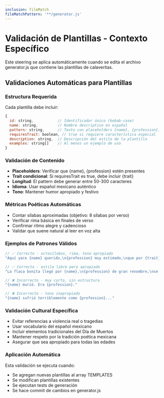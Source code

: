 ```yaml
---
inclusion: fileMatch
fileMatchPattern: '**/generator.js'
---
```


# Validación de Plantillas - Contexto Específico

Este steering se aplica automáticamente cuando se edita el archivo generator.js que contiene las plantillas de calaveritas.

## Validaciones Automáticas para Plantillas

### Estructura Requerida
Cada plantilla debe incluir:
```javascript
{
  id: string,           // Identificador único (kebab-case)
  name: string,         // Nombre descriptivo en español
  pattern: string,      // Texto con placeholders {name}, {profession}, {trait}
  requiresTrait: boolean, // true si requiere característica especial
  description: string,  // Descripción del estilo de la plantilla
  examples: string[]    // Al menos un ejemplo de uso
}
```

### Validación de Contenido
- **Placeholders**: Verificar que {name}, {profession} estén presentes
- **Trait condicional**: Si requiresTrait es true, debe incluir {trait}
- **Longitud**: El pattern debe generar entre 50-300 caracteres
- **Idioma**: Usar español mexicano auténtico
- **Tono**: Mantener humor apropiado y festivo

### Métricas Poéticas Automáticas
- Contar sílabas aproximadas (objetivo: 8 sílabas por verso)
- Verificar rima básica en finales de verso
- Confirmar ritmo alegre y cadencioso
- Validar que suene natural al leer en voz alta

### Ejemplos de Patrones Válidos
```javascript
// ✅ Correcto - octosílabos, rima, tono apropiado
"Aquí yace {name} querido,\n{profession} muy estimado,\nque por {trait} fue conocido,\ny ahora está descansado."

// ✅ Correcto - estilo libre pero apropiado  
"La flaca bonita llegó por {name},\n{profession} de gran renombre,\nse lo llevó sin pena ni gloria,\npara escribir su historia."

// ❌ Incorrecto - muy corto, sin estructura
"{name} murió. Era {profession}."

// ❌ Incorrecto - tono inapropiado
"{name} sufrió terriblemente como {profession}..."
```

### Validación Cultural Específica
- Evitar referencias a violencia real o tragedias
- Usar vocabulario del español mexicano
- Incluir elementos tradicionales del Día de Muertos
- Mantener respeto por la tradición poética mexicana
- Asegurar que sea apropiado para todas las edades

### Aplicación Automática
Esta validación se ejecuta cuando:
- Se agregan nuevas plantillas al array TEMPLATES
- Se modifican plantillas existentes
- Se ejecutan tests de generación
- Se hace commit de cambios en generator.js